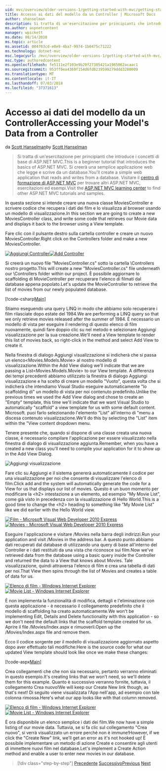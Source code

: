 ```yaml
---
uid: mvc/overview/older-versions-1/getting-started-with-mvc/getting-started-with-mvc-part5
title: Accesso ai dati del modello da un Controller | Microsoft Docs
author: shanselman
description: Si tratta di un'esercitazione per principianti che introduce i concetti di base di ASP.NET MVC. Creare un'applicazione web semplice che legge e scrive da un database.
ms.author: aspnetcontent
manager: wpickett
ms.date: 08/14/2010
ms.topic: article
ms.assetid: 004703cd-e0e9-4ba7-9974-1b0475c71222
ms.technology: dotnet-mvc
msc.legacyurl: /mvc/overview/older-versions-1/getting-started-with-mvc/getting-started-with-mvc-part5
msc.type: authoredcontent
ms.openlocfilehash: fe5111e2f103e9b20f27385421a1985062acaac1
ms.sourcegitcommit: 953ff9ea4369f154d6fd0239599279ddd3280009
ms.translationtype: MT
ms.contentlocale: it-IT
ms.lasthandoff: 07/03/2018
ms.locfileid: "37371613"
---
```

<a name="accessing-your-models-data-from-a-controller"></a><span data-ttu-id="cb317-104">Accesso ai dati del modello da un Controller</span><span class="sxs-lookup"><span data-stu-id="cb317-104">Accessing your Model's Data from a Controller</span></span>
====================
<span data-ttu-id="cb317-105">da [Scott Hanselman](https://github.com/shanselman)</span><span class="sxs-lookup"><span data-stu-id="cb317-105">by [Scott Hanselman](https://github.com/shanselman)</span></span>

> <span data-ttu-id="cb317-106">Si tratta di un'esercitazione per principianti che introduce i concetti di base di ASP.NET MVC.</span><span class="sxs-lookup"><span data-stu-id="cb317-106">This is a beginner tutorial that introduces the basics of ASP.NET MVC.</span></span> <span data-ttu-id="cb317-107">Si creerà una semplice applicazione web che legge e scrive da un database.</span><span class="sxs-lookup"><span data-stu-id="cb317-107">You'll create a simple web application that reads and writes from a database.</span></span> <span data-ttu-id="cb317-108">Visitare il [centro di formazione di ASP.NET MVC](../../../index.md) per trovare altri ASP.NET MVC, esercitazioni ed esempi.</span><span class="sxs-lookup"><span data-stu-id="cb317-108">Visit the [ASP.NET MVC learning center](../../../index.md) to find other ASP.NET MVC tutorials and samples.</span></span>


<span data-ttu-id="cb317-109">In questa sezione si intende creare una nuova classe MoviesController e scrivere codice che recupera i dati dei film e lo visualizza al browser usando un modello di visualizzazione.</span><span class="sxs-lookup"><span data-stu-id="cb317-109">In this section we are going to create a new MoviesController class, and write some code that retrieves our Movie data and displays it back to the browser using a View template.</span></span>

<span data-ttu-id="cb317-110">Fare clic con il pulsante destro sulla cartella controller e creare un nuovo MoviesController.</span><span class="sxs-lookup"><span data-stu-id="cb317-110">Right click on the Controllers folder and make a new MoviesController.</span></span>

<span data-ttu-id="cb317-111">[![Aggiungi Controller](getting-started-with-mvc-part5/_static/image2.png)](getting-started-with-mvc-part5/_static/image1.png)</span><span class="sxs-lookup"><span data-stu-id="cb317-111">[![Add Controller](getting-started-with-mvc-part5/_static/image2.png)](getting-started-with-mvc-part5/_static/image1.png)</span></span>

<span data-ttu-id="cb317-112">Si creerà un nuovo file "MoviesController.cs" sotto la cartella \Controllers nostro progetto.</span><span class="sxs-lookup"><span data-stu-id="cb317-112">This will create a new "MoviesController.cs" file underneath our \Controllers folder within our project.</span></span> <span data-ttu-id="cb317-113">È possibile aggiornare lo scaffolding di MovieController per recuperare l'elenco di filmati dal database appena popolato.</span><span class="sxs-lookup"><span data-stu-id="cb317-113">Let's update the MovieController to retrieve the list of movies from our newly populated database.</span></span>

[!code-csharp[Main](getting-started-with-mvc-part5/samples/sample1.cs)]

<span data-ttu-id="cb317-114">Stiamo eseguendo una query LINQ in modo che abbiamo solo recuperare i film rilasciate dopo estate del 1984.</span><span class="sxs-lookup"><span data-stu-id="cb317-114">We are performing a LINQ query so that we only retrieve movies released after the summer of 1984.</span></span> <span data-ttu-id="cb317-115">È necessario un modello di vista per eseguire il rendering di questo elenco di film nuovamente, quindi fare doppio clic su nel metodo e selezionare Aggiungi visualizzazione per la sua creazione.</span><span class="sxs-lookup"><span data-stu-id="cb317-115">We'll need a View template to render this list of movies back, so right-click in the method and select Add View to create it.</span></span>

<span data-ttu-id="cb317-116">Nella finestra di dialogo Aggiungi visualizzazione si indicherà che si passa un elenco&lt;Movies.Models.Movie&gt; al nostro modello di visualizzazione.</span><span class="sxs-lookup"><span data-stu-id="cb317-116">Within the Add View dialog we'll indicate that we are passing a List&lt;Movies.Models.Movie&gt; to our View template.</span></span> <span data-ttu-id="cb317-117">A differenza dei tempi precedenti abbiamo utilizzato la finestra di dialogo Aggiungi visualizzazione e ha scelto di creare un modello "Vuoto", questa volta che si indicherà che intendiamo Visual Studio eseguire automaticamente "lo scaffolding di" un modello di vista per noi contenuto predefinito.</span><span class="sxs-lookup"><span data-stu-id="cb317-117">Unlike the previous times we used the Add View dialog and chose to create an "Empty" template, this time we'll indicate that we want Visual Studio to automatically "scaffold" a view template for us with some default content.</span></span> <span data-ttu-id="cb317-118">Microsoft. puoi farlo selezionando l'elemento "List" all'interno di "menu a discesa contenuto visualizzazione.</span><span class="sxs-lookup"><span data-stu-id="cb317-118">We'll do this by selecting the "List" item within the "View content dropdown menu.</span></span>

<span data-ttu-id="cb317-119">Tenere presente che, quando si dispone di una classe creata una nuova classe, è necessario compilare l'applicazione per essere visualizzato nella finestra di dialogo di visualizzazione aggiunta.</span><span class="sxs-lookup"><span data-stu-id="cb317-119">Remember, when you have a created a new class you'll need to compile your application for it to show up in the Add View Dialog.</span></span>

![Aggiungi visualizzazione](getting-started-with-mvc-part5/_static/image3.png)

<span data-ttu-id="cb317-121">Fare clic su Aggiungi e il sistema genererà automaticamente il codice per una visualizzazione per noi che consente di visualizzare l'elenco di film.</span><span class="sxs-lookup"><span data-stu-id="cb317-121">Click add and the system will automatically generate the code for a View for us that displays our list of movies.</span></span> <span data-ttu-id="cb317-122">Questo è un buon momento per modificare la &lt;h2&gt; intestazione a un elemento, ad esempio "My Movie List", come già visto in precedenza con la visualizzazione di Hello World.</span><span class="sxs-lookup"><span data-stu-id="cb317-122">This is a good time to change the &lt;h2&gt; heading to something like "My Movie List" like we did earlier with the Hello World view.</span></span>

<span data-ttu-id="cb317-123">[![Film - Microsoft Visual Web Developer 2010 Express](getting-started-with-mvc-part5/_static/image5.png)](getting-started-with-mvc-part5/_static/image4.png)</span><span class="sxs-lookup"><span data-stu-id="cb317-123">[![Movies - Microsoft Visual Web Developer 2010 Express](getting-started-with-mvc-part5/_static/image5.png)](getting-started-with-mvc-part5/_static/image4.png)</span></span>

<span data-ttu-id="cb317-124">Eseguire l'applicazione e visitare /Movies nella barra degli indirizzi.</span><span class="sxs-lookup"><span data-stu-id="cb317-124">Run your application and visit /Movies in the address bar.</span></span> <span data-ttu-id="cb317-125">A questo punto abbiamo dati recuperati dal database di utilizzando una query di base all'interno del Controller e i dati restituiti da una vista che riconosce sui film.</span><span class="sxs-lookup"><span data-stu-id="cb317-125">Now we've retrieved data from the database using a basic query inside the Controller and returned the data to a View that knows about Movies.</span></span> <span data-ttu-id="cb317-126">Tale visualizzazione, quindi attraversa l'elenco di film e crea una tabella di dati per noi.</span><span class="sxs-lookup"><span data-stu-id="cb317-126">That View then spins through the list of Movies and creates a table of data for us.</span></span>

<span data-ttu-id="cb317-127">[![Elenco di film - Windows Internet Explorer](getting-started-with-mvc-part5/_static/image7.png)](getting-started-with-mvc-part5/_static/image6.png)</span><span class="sxs-lookup"><span data-stu-id="cb317-127">[![Movie List - Windows Internet Explorer](getting-started-with-mvc-part5/_static/image7.png)](getting-started-with-mvc-part5/_static/image6.png)</span></span>

<span data-ttu-id="cb317-128">È non implementa la funzionalità di modifica, dettagli e l'eliminazione con questa applicazione - è necessario il collegamento predefinito che il modello di scaffolding ha creato automaticamente.</span><span class="sxs-lookup"><span data-stu-id="cb317-128">We won't be implementing Edit, Details and Delete functionality with this application - so we don't need the default links that the scaffold template created for us.</span></span> <span data-ttu-id="cb317-129">Aprire il file /Movies/Index.aspx e rimuoverli.</span><span class="sxs-lookup"><span data-stu-id="cb317-129">Open up the /Movies/Index.aspx file and remove them.</span></span>

<span data-ttu-id="cb317-130">Ecco il codice sorgente per il modello di visualizzazione aggiornato aspetto dopo aver effettuato tali modifiche:</span><span class="sxs-lookup"><span data-stu-id="cb317-130">Here is the source code for what our updated View template should look like once we make these changes:</span></span>

[!code-aspx[Main](getting-started-with-mvc-part5/samples/sample2.aspx)]

<span data-ttu-id="cb317-131">Crea collegamenti che che non sia necessario, pertanto verranno eliminati in questo esempio.</span><span class="sxs-lookup"><span data-stu-id="cb317-131">It's creating links that we won't need, so we'll delete them for this example.</span></span> <span data-ttu-id="cb317-132">Quanto è successivo verranno fornite, tuttavia, il collegamento Crea nuovo!</span><span class="sxs-lookup"><span data-stu-id="cb317-132">We will keep our Create New link though, as that's next!</span></span> <span data-ttu-id="cb317-133">Di seguito viene visualizzata l'App nell'app, ad esempio con tale colonna rimossa.</span><span class="sxs-lookup"><span data-stu-id="cb317-133">Here's what our app looks like with that column removed.</span></span>

<span data-ttu-id="cb317-134">[![Elenco di film - Windows Internet Explorer](getting-started-with-mvc-part5/_static/image9.png)](getting-started-with-mvc-part5/_static/image8.png)</span><span class="sxs-lookup"><span data-stu-id="cb317-134">[![Movie List - Windows Internet Explorer](getting-started-with-mvc-part5/_static/image9.png)](getting-started-with-mvc-part5/_static/image8.png)</span></span>

<span data-ttu-id="cb317-135">È ora disponibile un elenco semplice i dati dei film.</span><span class="sxs-lookup"><span data-stu-id="cb317-135">We now have a simple listing of our movie data.</span></span> <span data-ttu-id="cb317-136">Tuttavia, se si fa clic sul collegamento "Crea nuovo", si verrà visualizzato un errore perché non è immune!</span><span class="sxs-lookup"><span data-stu-id="cb317-136">However, if we click the "Create New" link, we'll get an error as it's not hooked up!</span></span> <span data-ttu-id="cb317-137">È possibile implementare un metodo di azione Create e consentire agli utenti di immettere nuovi film nel database.</span><span class="sxs-lookup"><span data-stu-id="cb317-137">Let's implement a Create Action method and enable a user to enter new movies in our database.</span></span>

> [!div class="step-by-step"]
> <span data-ttu-id="cb317-138">[Precedente](getting-started-with-mvc-part4.md)
> [Successivo](getting-started-with-mvc-part6.md)</span><span class="sxs-lookup"><span data-stu-id="cb317-138">[Previous](getting-started-with-mvc-part4.md)
[Next](getting-started-with-mvc-part6.md)</span></span>
